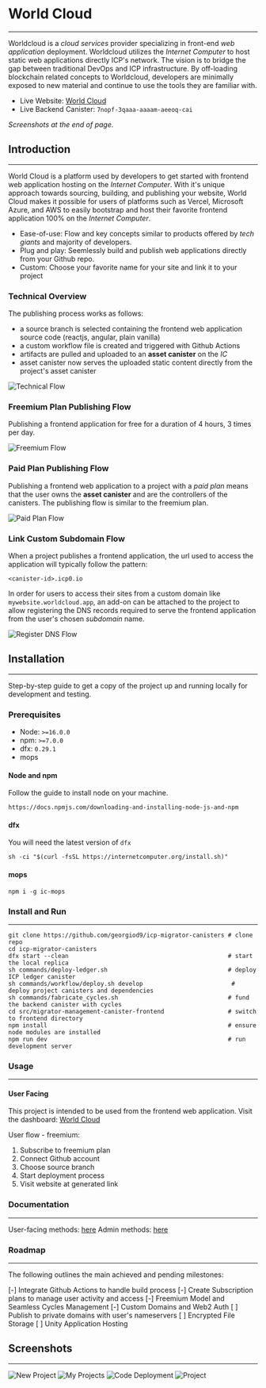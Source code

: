 # World Cloud

---

Worldcloud is a _cloud services_ provider specializing in front-end _web application_ deployment.
Worldcloud utilizes the _Internet Computer_ to host static web applications directly ICP's network.
The vision is to bridge the gap between traditional DevOps and ICP infrastructure. By off-loading blockchain
related concepts to Worldcloud, developers are minimally exposed to new material and continue to use the
tools they are familiar with.

- Live Website: [World Cloud](https://worldcloud.app)
- Live Backend Canister: `7nopf-3qaaa-aaaam-aeeoq-cai`

_Screenshots at the end of page._

## Introduction

---

World Cloud is a platform used by developers to get started with frontend web application hosting on the _Internet Computer_. With
it's unique approach towards sourcing, building, and publishing your website, World Cloud makes it possible for users of platforms
such as Vercel, Microsoft Azure, and AWS to easily bootstrap and host their favorite frontend application 100% on the _Internet Computer_.

- Ease-of-use: Flow and key concepts similar to products offered by _tech giants_ and majority of developers.
- Plug and play: Seemlessly build and publish web applications directly from your Github repo.
- Custom: Choose your favorite name for your site and link it to your project

### Technical Overview

The publishing process works as follows:

- a source branch is selected containing the frontend web application source code (reactjs, angular, plain vanilla)
- a custom workflow file is created and triggered with Github Actions
- artifacts are pulled and uploaded to an **asset canister** on the _IC_
- asset canister now serves the uploaded static content directly from the project's asset canister

![Technical Flow](./documentation/assets/technical-flow-high-level.svg)

### Freemium Plan Publishing Flow

Publishing a frontend application for free for a duration of 4 hours, 3 times per day.

![Freemium Flow](./documentation/assets/freemium-flow-high-level.png)

### Paid Plan Publishing Flow

Publishing a frontend web application to a project with a _paid plan_ means that the user owns the **asset canister** and
are the controllers of the canisters. The publishing flow is similar to the freemium plan.

![Paid Plan Flow](./documentation/assets/paid-flow-high-level.svg)

### Link Custom Subdomain Flow

When a project publishes a frontend application, the url used to access the application will typically follow the pattern:

`<canister-id>.icp0.io`

In order for users to access their sites from a custom domain like `mywebsite.worldcloud.app`, an add-on can be attached to
the project to allow registering the DNS records required to serve the frontend application from the user's chosen _subdomain_ name.

![Register DNS Flow](./documentation/assets/link-dns-high-level.png)

## Installation

---

Step-by-step guide to get a copy of the project up and running locally for development and testing.

### Prerequisites

- Node: `>=16.0.0`
- npm: `>=7.0.0`
- dfx: `0.29.1`
- mops

#### Node and npm

Follow the guide to install node on your machine.

```
https://docs.npmjs.com/downloading-and-installing-node-js-and-npm
```

#### dfx

You will need the latest version of `dfx`

```
sh -ci "$(curl -fsSL https://internetcomputer.org/install.sh)"
```

#### mops

```
npm i -g ic-mops
```

### Install and Run

---

```
git clone https://github.com/georgiod9/icp-migrator-canisters # clone repo
cd icp-migrator-canisters
dfx start --clean                                             # start the local replica
sh commands/deploy-ledger.sh                                  # deploy ICP ledger canister
sh commands/workflow/deploy.sh develop                         # deploy project canisters and dependencies
sh commands/fabricate_cycles.sh                               # fund the backend canister with cycles
cd src/migrator-management-canister-frontend                  # switch to frontend directory
npm install                                                   # ensure node modules are installed
npm run dev                                                   # run development server

```

### Usage

---

#### User Facing

This project is intended to be used from the frontend web application.
Visit the dashboard: [World Cloud](https://worldcloud.app/dashboard)

User flow - freemium:

1. Subscribe to freemium plan
2. Connect Github account
3. Choose source branch
4. Start deployment process
5. Visit website at generated link

### Documentation

---

User-facing methods: [here](./documentation/basic_actor_user_methods.md)
Admin methods: [here](./documentation/basic_actor_admin_methods.md)

### Roadmap

---

The following outlines the main achieved and pending milestones:

[-] Integrate Github Actions to handle build process
[-] Create Subscription plans to manage user activity and access
[-] Freemium Model and Seamless Cycles Management
[-] Custom Domains and Web2 Auth
[ ] Publish to private domains with user's nameservers
[ ] Encrypted File Storage
[ ] Unity Application Hosting

## Screenshots

---

![New Project](./documentation/assets/page_new_project.png)
![My Projects](./documentation/assets/page_projects.png)
![Code Deployment](./documentation/assets/page_deployment.png)
![Project](./documentation/assets/page_project.png)
